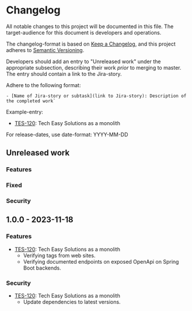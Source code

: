 # Changelog

All notable changes to this project will be documented in this file. The target-audience for this document
is developers and operations.

The changelog-format is based on [Keep a Changelog](https://keepachangelog.com/en/1.0.0/), and this project
adheres to [Semantic Versioning](https://semver.org/spec/v2.0.0.html).

Developers should add an entry to "Unreleased work" under the appropriate subsection, describing their work
_prior_ to merging to master. The entry should contain a link to the Jira-story.

Adhere to the following format:
```
- [Name of Jira-story or subtask](link to Jira-story): Description of the completed work`
```
Example-entry:

- [TES-120](https://sunepoulsen.atlassian.net/browse/TES-120): Tech Easy Solutions as a monolith

For release-dates, use date-format: YYYY-MM-DD

## Unreleased work

### Features

### Fixed

### Security

## 1.0.0 - 2023-11-18

### Features

- [TES-120](https://sunepoulsen.atlassian.net/browse/TES-120): Tech Easy Solutions as a monolith
  - Verifying tags from web sites.
  - Verifying documented endpoints on exposed OpenApi on Spring Boot backends. 

### Security

- [TES-120](https://sunepoulsen.atlassian.net/browse/TES-120): Tech Easy Solutions as a monolith
  - Update dependencies to latest versions.
